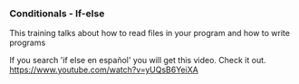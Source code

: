 
### Conditionals - If-else
This training talks about how to read files in your program and how to write programs

If you search 'if else en español' you will get this video. Check it out.
https://www.youtube.com/watch?v=yUQsB6YeiXA
